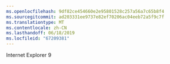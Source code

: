 ```yaml
---
ms.openlocfilehash: 9df82ce454660e2e95801528c257a56a7c65b8f4
ms.sourcegitcommit: ad203331ee9737e82ef70206ac04eeb72a5f9c7f
ms.translationtype: MT
ms.contentlocale: zh-CN
ms.lasthandoff: 06/18/2019
ms.locfileid: "67209381"
---
```

Internet Explorer 9